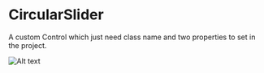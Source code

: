 # CircularSlider
A custom Control which just need class name and two properties to set in the project.


![Alt text](https://cloud.githubusercontent.com/assets/7445479/20035742/adc661c6-a409-11e6-9dd1-c419aaabc78e.png "Working Animated Circular Clider")

